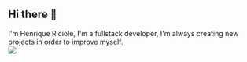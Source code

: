 ## Hi there 👋
 I'm Henrique Riciole, I'm a fullstack developer, I'm always creating new projects in order to improve myself.
 <br>
 <a href="www.linkedin.com/in/henrique-riciole-de-souza-469b00243"> <img src="https://img.shields.io/badge/LinkedIn-0077B5?style=for-the-badge&logo=linkedin&logoColor=white"/></a>
